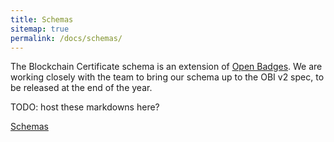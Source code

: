 ```yaml
---
title: Schemas
sitemap: true
permalink: /docs/schemas/
---
```


The Blockchain Certificate schema is an extension of [Open Badges](https://openbadgespec.org/). We are working closely with the team to 
bring our schema up to the OBI v2 spec, to be released at the end of the year.

TODO: host these markdowns here?

[Schemas](https://github.com/blockchain-certificates/cert-schema/tree/master/docs/1.2)